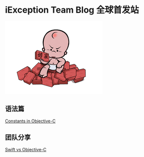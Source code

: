 # iException Team Blog 全球首发站

![iException](https://github.com/iException/iBlog/blob/master/logo.gif)

## 语法篇
[Constants in Objective-C](https://github.com/iException/iBlog/issues/1)

## 团队分享
[Swift vs Objective-C](https://docs.google.com/a/baixing.com/presentation/d/1qzka07xs0dvf5gJSh_T0O7CmuTK0QPlbmLD5eoCAWcI/edit?usp=sharing)
